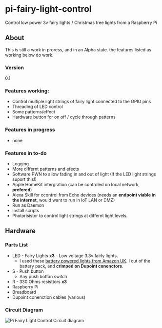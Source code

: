 # pi-fairy-light-control
Control low power 3v fairy lights / Christmas tree lights from a Raspberry Pi

## About
This is still a work in proress, and in an Alpha state. the features listed as working below do work.
### Version
0.1
### Features working:
* Control multiple light strings of fairy light connected to the GPIO pins
* Threading of LED control
* Some patterns/effect
* Hardware button for on off / cycle through patterns
### Features in progress
* none
### Features in to-do
* Logging
* More differnt patterns and efects
* Software PWN to allow fading in and out of light (If the LED light strings suport this!)
* Apple HomeKit intergration (can be controled on local network, **prefered**)
* Alexa Skill for ccontrol from Echo devices (needs an **endpoint viable in the internet**, would want to run in IoT LAN or DMZ)
* Run as Daemon
* Install scripts
* Photorisistor to control light strings at differnt light levels.

## Hardware
### Parts List
* LED - Fairy Lights **x3** - Low voltage 3.3v fairly lights.
    * I used these [battery powered lights from Amazon UK](https://www.amazon.co.uk/gp/product/B08FSQDRJX/ref=ppx_yo_dt_b_asin_image_o04_s00?ie=UTF8&psc=1). I cut of the battery pack, and **crimped on Dupoint conenctors**.
* S - Push button
    * Any push botton switch
* R - 330 Ohms resisttors **x3**
* Raspberry Pi
* Breadboard
* Dupoint conenction cables (various)

### Circuit Diagram
![Pi Fairy Light Control Circuit diagram](https://user-images.githubusercontent.com/33297343/100523077-6cd20480-31a5-11eb-9c0d-f8271f841109.png)

